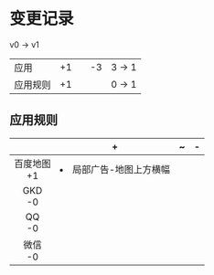 # 变更记录

v0 -> v1

||||||
|-|:-:|:-:|:-:|:-:|
|应用|+1||-3|3 -> 1|
|应用规则|+1|||0 -> 1|

## 应用规则

||+|~|-|
|:-:|-|-|-|
|百度地图<br>+1|<li>局部广告-地图上方横幅|||
|GKD<br>-0||||
|QQ<br>-0||||
|微信<br>-0||||
